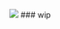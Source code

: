 <img src="https://cdn.discordapp.com/attachments/1212682789695004713/1219943348215873637/gifmaker_me_1.gif?ex=660d23c7&is=65faaec7&hm=93d6d3a2677ef733623ccb61623f3583ae227a9ff01309362a83286555200ac2&">
### wip

<!--
**aroaceyinyang/aroaceyinyang** is a ✨ _special_ ✨ repository because its `README.md` (this file) appears on your GitHub profile.

Here are some ideas to get you started:

- 🔭 I’m currently working on ...
- 🌱 I’m currently learning ...
- 👯 I’m looking to collaborate on ...
- 🤔 I’m looking for help with ...
- 💬 Ask me about ...
- 📫 How to reach me: ...
- 😄 Pronouns: ...
- ⚡ Fun fact: ...
-->
